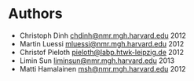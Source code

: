 Authors
=======

  * Christoph Dinh <chdinh@nmr.mgh.harvard.edu> 2012
  * Martin Luessi <mluessi@nmr.mgh.harvard.edu> 2012
  * Christof Pieloth <pieloth@labp.htwk-leipzig.de> 2012
  * Limin Sun <liminsun@nmr.mgh.harvard.edu> 2013
  * Matti Hamalainen <msh@nmr.mgh.harvard.edu> 2012
